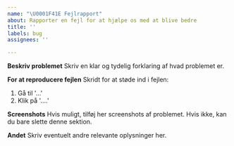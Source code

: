 ```yaml
---
name: "\U0001F41E Fejlrapport"
about: Rapporter en fejl for at hjælpe os med at blive bedre
title: ''
labels: bug
assignees: ''

---
```


**Beskriv problemet**
Skriv en klar og tydelig forklaring af hvad problemet er.

**For at reproducere fejlen**
Skridt for at støde ind i fejlen:
1. Gå til '...'
2. Klik på '....'

**Screenshots**
Hvis muligt, tilføj her screenshots af problemet. Hvis ikke, kan du bare slette denne sektion.

**Andet**
Skriv eventuelt andre relevante oplysninger her.
